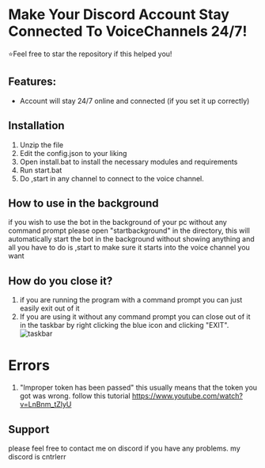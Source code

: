 # Make Your Discord Account Stay Connected To VoiceChannels 24/7!
⭐Feel free to star the repository if this helped you!

## Features:
- Account will stay 24/7 online and connected (if you set it up correctly)


## Installation
1. Unzip the file
2. Edit the config.json to your liking
3. Open install.bat to install the necessary modules and requirements
4. Run start.bat
5. Do ,start in any channel to connect to the voice channel.

## How to use in the background
if you wish to use the bot in the background of your pc without any command prompt please open "startbackground" in the directory, this will automatically start the bot in the background without showing anything and all you have to do is ,start to make sure it starts into the voice channel you want

## How do you close it?
1. if you are running the program with a command prompt you can just easily exit out of it
2. If you are using it without any command prompt you can close out of it in the taskbar by right clicking the blue icon and clicking "EXIT". ![taskbar](https://imgur.com/giLv5Ok)

# Errors
1. "Improper token has been passed" this usually means that the token you got was wrong. follow this tutorial https://www.youtube.com/watch?v=LnBnm_tZlyU



## Support
please feel free to contact me on discord if you have any problems. my discord is cntrlerr
